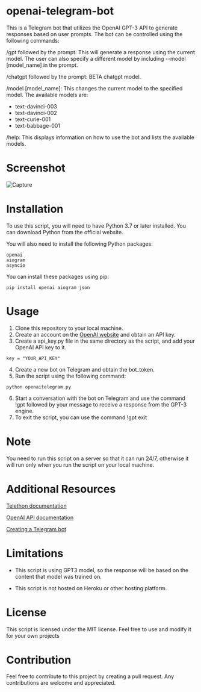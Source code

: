 # openai-telegram-bot
This is a Telegram bot that utilizes the OpenAI GPT-3 API to generate responses based on user prompts. The bot can be controlled using the following commands:

/gpt followed by the prompt: This will generate a response using the current model. The user can also specify a different model by including --model [model_name] in the prompt.

/chatgpt followed by the prompt: BETA chatgpt model.

/model [model_name]: This changes the current model to the specified model. 
The available models are: 
* text-davinci-003
* text-davinci-002
* text-curie-001
* text-babbage-001

/help: This displays information on how to use the bot and lists the available models.

# Screenshot
![Capture](https://user-images.githubusercontent.com/86234226/222886181-b24ba6ac-9486-45d0-94c4-08b804dfb215.PNG)


# Installation
To use this script, you will need to have Python 3.7 or later installed. You can download Python from the official website.

You will also need to install the following Python packages:
```
openai
aiogram
asyncio
```
You can install these packages using pip:
```
pip install openai aiogram json
```

# Usage
1. Clone this repository to your local machine.
2. Create an account on the [OpenAI website](https://beta.openai.com/) and obtain an API key.
3. Create a api_key.py file in the same directory as the script, and add your OpenAI API key to it.
```
key = "YOUR_API_KEY"
```
4. Create a new bot on Telegram and obtain the bot_token.
5. Run the script using the following command:
```
python openaitelegram.py
```
6. Start a conversation with the bot on Telegram and use the command !gpt followed by your message to receive a response from the GPT-3 engine.
7. To exit the script, you can use the command !gpt exit

# Note
You need to run this script on a server so that it can run 24/7, otherwise it will run only when you run the script on your local machine.

# Additional Resources
[Telethon documentation](https://docs.telethon.dev/en/stable/index.html#)

[OpenAI API documentation](https://beta.openai.com/docs/guides/completion/introduction)

[Creating a Telegram bot](https://core.telegram.org/bots)

# Limitations

* This script is using GPT3 model, so the response will be based on the content that model was trained on.

* This script is not hosted on Heroku or other hosting platform.

# License
This script is licensed under the MIT license. Feel free to use and modify it for your own projects

# Contribution
Feel free to contribute to this project by creating a pull request. Any contributions are welcome and appreciated.
